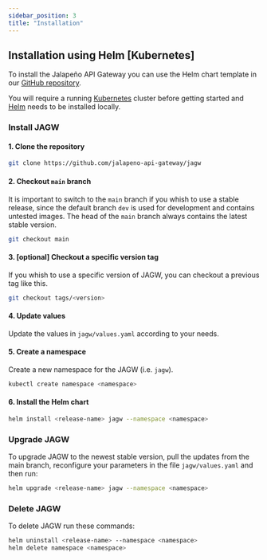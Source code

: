 ```yaml
---
sidebar_position: 3
title: "Installation"
---
```


## Installation using Helm [Kubernetes]

To install the Jalapeño API Gateway you can use the Helm chart template in our [GitHub repository](https://github.com/jalapeno-api-gateway/jagw).

You will require a running [Kubernetes](https://kubernetes.io/) cluster before getting started and [Helm](https://helm.sh/) needs to be installed locally.

### Install JAGW

#### 1. Clone the repository

```bash
git clone https://github.com/jalapeno-api-gateway/jagw
```

#### 2. Checkout `main` branch

It is important to switch to the `main` branch if you whish to use a stable release, since the default branch `dev` is used for development and contains untested images. The head of the `main` branch always contains the latest stable version.

```bash
git checkout main
```

#### 3. [optional] Checkout a specific version tag

If you whish to use a specific version of JAGW, you can checkout a previous tag like this.

```bash
git checkout tags/<version>
```

#### 4. Update values

Update the values in `jagw/values.yaml` according to your needs.

#### 5. Create a namespace

Create a new namespace for the JAGW (i.e. `jagw`).

```bash
kubectl create namespace <namespace>
```

#### 6. Install the Helm chart

```bash
helm install <release-name> jagw --namespace <namespace>
```

### Upgrade JAGW

To upgrade JAGW to the newest stable version, pull the updates from the main branch, reconfigure your parameters in the file `jagw/values.yaml` and then run:

```bash
helm upgrade <release-name> jagw --namespace <namespace>
```

### Delete JAGW

To delete JAGW run these commands:

```bash
helm uninstall <release-name> --namespace <namespace>
helm delete namespace <namespace>
```
